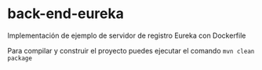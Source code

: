 # back-end-eureka

Implementación de ejemplo de servidor de registro Eureka con Dockerfile

Para compilar y construir el proyecto puedes ejecutar el comando ``mvn clean package``
